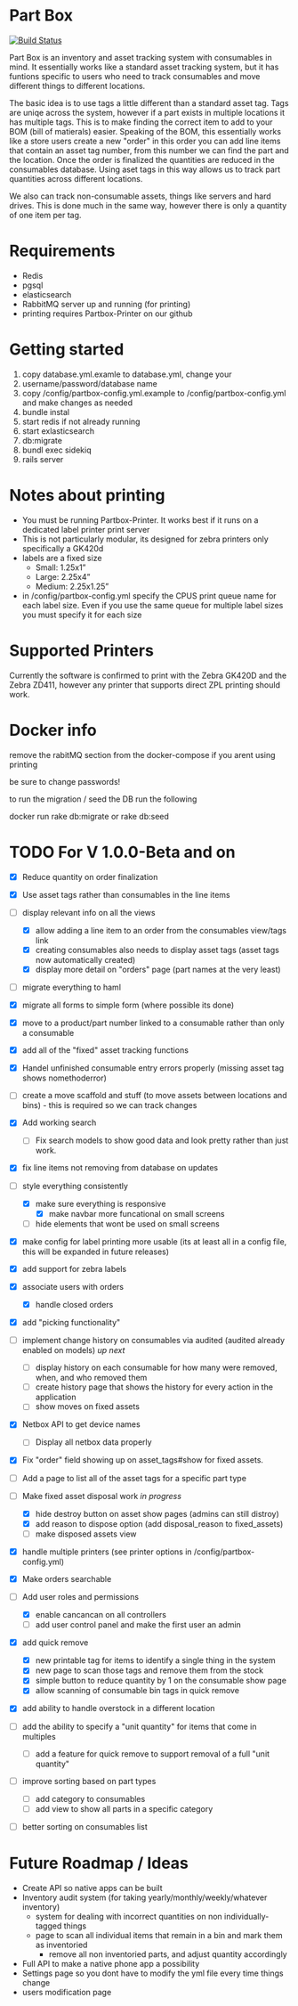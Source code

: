 # Part Box

[![Build Status](https://travis-ci.org/WPR-Engineering/part-box.svg?branch=master)](https://travis-ci.org/WPR-Engineering/part-box)

Part Box is an inventory and asset tracking system with consumables in mind. It essentially works like a standard asset tracking system, but it has funtions specific to
users who need to track consumables and move different things to different locations.

The basic idea is to use tags a little different than a standard asset tag. Tags are uniqe across the system, however if a part exists in multiple locations
it has multiple tags. This is to make finding the correct item to add to your BOM (bill of matierals) easier. Speaking of the BOM, this essentially works like a store
users create a new "order" in this order you can add line items that contain an asset tag number, from this number we can find the part and the location. Once the order is finalized the quantities are reduced in the consumables database. Using aset tags in this way allows us to track part quantities across different locations.

We also can track non-consumable assets, things like servers and hard drives. This is done much in the same way, however there is only a quantity of one item per tag.

# Requirements

- Redis
- pgsql
- elasticsearch
- RabbitMQ server up and running (for printing)
- printing requires Partbox-Printer on our github

# Getting started
1. copy database.yml.examle to database.yml, change your
2. username/password/database name
3. copy /config/partbox-config.yml.example to /config/partbox-config.yml and make changes as needed
4. bundle instal
5. start redis if not already running
6. start exlasticsearch
7. db:migrate
8. bundl exec sidekiq
9. rails server

# Notes about printing
- You must be running Partbox-Printer. It works best if it runs on a dedicated label printer print server
- This is not particularly modular, its designed for zebra printers only specifically a GK420d
- labels are a fixed size
  - Small: 1.25x1”
  - Large: 2.25x4”
  - Medium: 2.25x1.25”
- in /config/partbox-config.yml specify the CPUS print queue name for each label size. Even if you use the same queue for multiple label sizes you must specify it for each size

# Supported Printers

Currently the software is confirmed to print with the Zebra GK420D and the Zebra ZD411, however any printer that supports direct ZPL printing should work.


# Docker info

remove the rabitMQ section from the docker-compose if you arent using printing

be sure to change passwords!

to run the migration / seed the DB run the following

docker run <containiner name> rake db:migrate or rake db:seed

# TODO For V 1.0.0-Beta and on

- [x] Reduce quantity on order finalization
- [x] Use asset tags rather than consumables in the line items
- [ ] display relevant info on all the views
  - [x] allow adding a line item to an order from the consumables view/tags link
  - [x] creating consumables also needs to display asset tags (asset tags now automatically created)
  - [x] display more detail on "orders" page (part names at the very least)
- [ ] migrate everything to haml
- [x] migrate all forms to simple form (where possible its done)
- [x] move to a product/part number linked to a consumable rather than only a consumable
- [x] add all of the "fixed" asset tracking functions
- [x] Handel unfinished consumable entry errors properly (missing asset tag shows nomethoderror)
- [ ] create a move scaffold and stuff (to move assets between locations and bins) - this is required so we can track changes
- [x] Add working search
  - [ ] Fix search models to show good data and look pretty rather than just work.
- [x] fix line items not removing from database on updates
- [ ] style everything consistently
  - [x] make sure everything is responsive
    - [x] make navbar more funcational on small screens
  - [ ] hide elements that wont be used on small screens
- [x] make config for label printing more usable (its at least all in a config file, this will be expanded in future releases)
- [x] add support for zebra labels
- [x] associate users with orders
  - [x] handle closed orders
- [x] add "picking functionality"
- [ ] implement change history on consumables via audited (audited already enabled on models) *up next*
  - [ ] display history on each consumable for how many were removed, when, and who removed them
  - [ ] create history page that shows the history for every action in the application
  - [ ] show moves on fixed assets
- [x] Netbox API to get device names
  - [ ] Display all netbox data properly
- [x] Fix "order" field showing up on asset_tags#show for fixed assets.
- [ ] Add a page to list all of the asset tags for a specific part type
- [ ] Make fixed asset disposal work *in progress*
  - [x] hide destroy button on asset show pages (admins can still distroy)
  - [x] add reason to dispose option (add disposal_reason to fixed_assets)
  - [ ] make disposed assets view
- [x] handle multiple printers (see printer options in /config/partbox-config.yml)
- [x] Make orders searchable
- [ ] Add user roles and permissions
  - [x] enable cancancan on all controllers
  - [ ] add user control panel and make the first user an admin
- [x] add quick remove
  - [x] new printable tag for items to identify a single thing in the system
  - [x] new page to scan those tags and remove them from the stock
  - [x] simple button to reduce quantity by 1 on the consumable show page
  - [x] allow scanning of consumable bin tags in quick remove
- [x] add ability to handle overstock in a different location
- [ ] add the ability to specify a "unit quantity" for items that come in multiples
  - [ ] add a feature for quick remove to support removal of a full "unit quantity"
- [ ] improve sorting based on part types
  - [ ] add category to consumables
  - [ ] add view to show all parts in a specific category
- [ ] better sorting on consumables list


# Future Roadmap / Ideas
- Create API so native apps can be built
- Inventory audit system (for taking yearly/monthly/weekly/whatever inventory)
  - system for dealing with incorrect quantities on non individually-tagged things
  - page to scan all individual items that remain in a bin and mark them as inventoried
    - remove all non inventoried parts, and adjust quantity accordingly
- Full API to make a native phone app a possibility
- Settings page so you dont have to modify the yml file every time things change
- users modification page
